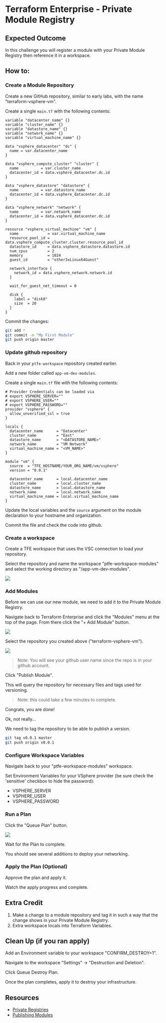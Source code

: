 # Terraform Enterprise - Private Module Registry

## Expected Outcome

In this challenge you will register a module with your Private Module Registry then reference it in a workspace.

## How to:

### Create a Module Repository

Create a new GitHub repository, similar to early labs, with the name "terraform-vsphere-vm".

Create a single `main.tf` with the following contents:

```hcl
variable "datacenter_name" {}
variable "cluster_name" {}
variable "datastore_name" {}
variable "network_name" {}
variable "virtual_machine_name" {}

data "vsphere_datacenter" "dc" {
  name = var.datacenter_name
}

data "vsphere_compute_cluster" "cluster" {
  name          = var.cluster_name
  datacenter_id = data.vsphere_datacenter.dc.id
}

data "vsphere_datastore" "datastore" {
  name          = var.datastore_name
  datacenter_id = data.vsphere_datacenter.dc.id
}

data "vsphere_network" "network" {
  name          = var.network_name
  datacenter_id = data.vsphere_datacenter.dc.id
}

resource "vsphere_virtual_machine" "vm" {
  name             = var.virtual_machine_name
  resource_pool_id = data.vsphere_compute_cluster.cluster.resource_pool_id
  datastore_id     = data.vsphere_datastore.datastore.id
  num_cpus         = 2
  memory           = 1024
  guest_id         = "other3xLinux64Guest"

  network_interface {
    network_id = data.vsphere_network.network.id
  }

  wait_for_guest_net_timeout = 0

  disk {
    label = "disk0"
    size  = 20
  }
}
```

Commit the changes:

```sh
git add *
git commit -m "My First Module"
git push origin master
```

### Update github repository

Back in your `ptfe-workspace` repository created earlier.

Add a new folder called `app-vm-dev-modules`.

Create a single `main.tf` file with the following contents:

```hcl
# Provider Credentials can be loaded via
# export VSPHERE_SERVER=""
# export VSPHERE_USER=""
# export VSPHERE_PASSWORD=""
provider "vsphere" {
  allow_unverified_ssl = true
}

locals {
  datacenter_name      = "Datacenter"
  cluster_name         = "East"
  datastore_name       = "<DATASTORE_NAME>"
  network_name         = "VM Network"
  virtual_machine_name = "<VM_NAME>"
}

module "vm" {
  source  = "TFE_HOSTNAME/YOUR_ORG_NAME/vm/vsphere"
  version = "0.0.1"

  datacenter_name      = local.datacenter_name
  cluster_name         = local.cluster_name
  datastore_name       = local.datastore_name
  network_name         = local.network_name
  virtual_machine_name = local.virtual_machine_name
}
```

Update the local variables and the `source` argument on the module declaration to your hostname and organization.

Commit the file and check the code into github.

### Create a workspace

Create a TFE workspace that uses the VSC connection to load your repository.

Select the repository and name the workspace "ptfe-workspace-modules" and select the working directory as "/app-vm-dev-modules".

![](img/tfe-new-workspace.png)

### Add Modules

Before we can use our new module, we need to add it to the Private Module Registry.

Navigate back to Terraform Enterprise and click the "Modules" menu at the top of the page. From there click the "+ Add Module" button.

![](img/tfe-add-module.png)

Select the repository you created above ("terraform-vsphere-vm").

![](img/tfe-select-module-repo.png)

> Note: You will see your github user name since the repo is in your github account.

Click "Publish Module".

This will query the repository for necessary files and tags used for versioning.

> Note: this could take a few minutes to complete.

Congrats, you are done!

Ok, not really...

We need to tag the repository to be able to publish a version.

```sh
git tag v0.0.1 master
git push origin v0.0.1
```

### Configure Workspace Variables

Navigate back to your "ptfe-workspace-modules" workspace.


Set Environment Variables for your VSphere provider (be sure check the 'sensitive' checkbox to hide the password):

- VSPHERE_SERVER
- VSPHERE_USER
- VSPHERE_PASSWORD

### Run a Plan

Click the "Queue Plan" button.

![](img/tfe-queue-plan.png)

Wait for the Plan to complete.

You should see several additions to deploy your networking.

### Apply the Plan (Optional)

Approve the plan and apply it.

Watch the apply progress and complete.

## Extra Credit

1. Make a change to a module repository and tag it in such a way that the change shows in your Private Module Registry.
2. Extra workspace locals into Terraform Variables.

## Clean Up (if you ran apply)

Add an Environment variable to your workspace "CONFIRM_DESTROY=1".

Navigate to the workspace "Settings" -> "Destruction and Deletion".

Click Queue Destroy Plan.

Once the plan completes, apply it to destroy your infrastructure.

## Resources

- [Private Registries](https://www.terraform.io/docs/registry/private.html)
- [Publishing Modules](https://www.terraform.io/docs/registry/modules/publish.html)
